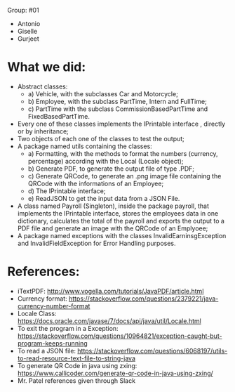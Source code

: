Group: #01
- Antonio
- Giselle
- Gurjeet

# What we did:
- Abstract classes:
    - a) Vehicle, with the subclasses Car and Motorcycle;
    - b) Employee, with the subclass PartTime, Intern and FullTime;
    - c) PartTime with the subclass CommissionBasedPartTime and FixedBasedPartTime.
- Every one of these classes implements the IPrintable interface , directly or by inheritance;
- Two objects of each one of the classes to test the output;
- A package named utils containing the  classes:
    - a) Formatting, with the methods to format the numbers (currency, percentage) according with the Local (Locale object);
    - b) Generate PDF, to generate the output file of type .PDF;
    - c) Generate QRCode, to generate an .png image file containing the QRCode with the informations of an Employee;
    - d) The IPrintable interface;
    - e) ReadJSON to get the input data from a JSON File.
- A class named Payroll (Singleton), inside the package payroll, that implements the IPrintable interface, stores the employees data in one dictionary, calculates the total of the payroll and exports the output to a PDF file and generate an image with the QRCode of an Emplyoee;
- A package named exceptions with the classes InvalidEarninsgException and InvalidFieldException for Error Handling purposes.


# References:
- iTextPDF: http://www.vogella.com/tutorials/JavaPDF/article.html
- Currency format: https://stackoverflow.com/questions/2379221/java-currency-number-format
- Locale Class: https://docs.oracle.com/javase/7/docs/api/java/util/Locale.html
- To exit the program in a Exception: https://stackoverflow.com/questions/10964821/exception-caught-but-program-keeps-running
- To read a JSON file: https://stackoverflow.com/questions/6068197/utils-to-read-resource-text-file-to-string-java
- To generate QR Code in java using zxing: https://www.callicoder.com/generate-qr-code-in-java-using-zxing/
- Mr. Patel references given through Slack

